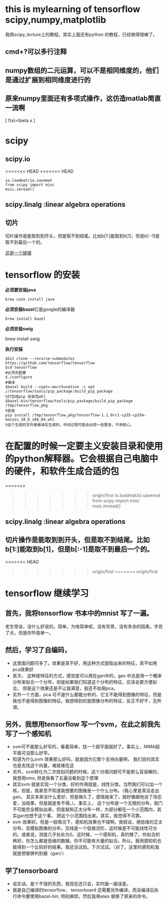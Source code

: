 # this is mylearning of tensorflow scipy,numpy,matplotlib
我用scipy_lecture上的教程。其实上面还有python 的教程，已经做得很棒了。
## cmd+?可以多行注释
## numpy数组的二元运算，可以不是相同维度的，他们是通过扩展到相同维度进行的

## 原来numpy里面还有多项式操作，这仿造matlab简直一流啊


\[
f(x)=\beta x
\]

# scipy

## scipy.io
<<<<<<< HEAD
<<<<<<< HEAD

    io.loadmat/io.savemat
    from scipy import misc
    msic.imread()


## scipy.linalg :linear algebra operations

## 切片
切片操作是能取到到开头，但是取不到结尾。比如b[1:]能取到b[1]，但是b[:-1]是取不到最后一个的。

[这是一个链接](http://baidu.com)
# tensorflow 的安装
**必须要安装java**

    brew cask install java

**必须安装bazel**它是google的编译器

    brew install bazel

**必须安装swig**

  brew install swig

**执行安装**

    $Git clone --recurse-submodules https://github.com/tensorflow/tensorflow
    $cd tensorflow
    #必须先配置
    $./configure
    #编译
    $bazel build --copt=-march=native -c opt //tensorflow/tools/pip_package:build_pip_package
    %打包成pip 安装包whl
    $bazel-bin/tensorflow/tools/pip_package/build_pip_package /tmp/tensorflow_pkg
    %安装
    pip install /tmp/tensorflow_pkg/tensorflow-1.1.0rc1-cp35-cp35m-macosx_10_6_x86_64.whl
    %这个生成的文件是编译后生成的，中间过程可能会出现一些警告，不用担心。

在配置的时候一定要主义安装目录和使用的python解释器。它会根据自己电脑中的硬件，和软件生成合适的包
=======
=======
>>>>>>> origin/first
io.loadmat/io.savemat
from scipy import misc
msic.imread()

## scipy.linalg :linear algebra operations

## 切片操作是能取到到开头，但是取不到结尾。比如b[1:]能取到b[1]，但是b[:-1]是取不到最后一个的。
<<<<<<< HEAD
>>>>>>> origin/first
=======
>>>>>>> origin/first

# tensorflow 继续学习
## 首先，我将tensorflow 书本中的mnist 写了一遍。
老生常谈，没什么好说的。简单。为啥简单呢，没有背景，没有多余的因素。字丑了点，但是你毕竟单一。
## 然后，学习了自编码，
  * 这里面问题可多了。效果是真不好，用这种方式提取出来的特征，真不如用pca效果好
  * 其次， 这种提特征的方式，感觉是可以用在gan中的，gan 中总是用一个概率分布来拟合一个分布，但是如果我们知道这个分布的特征，应该会更方便拟合。 但是这个效果还是不让我满意，我还不如用pca，
  * 另外一个方面，pca 可不是什么都能分析的，它又不能得到图像的特征，但是我也不是得到图像的特征，我想得到的是图像分布的特征，反正不好干，无所谓。
## 另外，我想用tensorflow 写一个svm，在此之前我先写了一个感知机
  * svm可不是那么好写的，看着简单，找一个超平面就好了。事实上，NIMA超平面可没那么好早。
  * 知道为什么svm 效果那么好吗，就是因为它那个支持向量啊， 我们目的其实也是去找这个向量，难就难在这
  * 另外，svm转化为二次规划问题的时候，这个对偶问题可不是那么容易解的，我想用smo, 但是我看了五遍没看到这个原理
  * 其实svm 就是实现一个分类，好的作用就是，线性分类。当然我们可以加一个核，但是，我甚至不知道我想要的图像是一个什么分布。（我心里是真没走出gan。 其实本来没什么爱好，但是做久了，感情就来了。就好像跟他谈了场恋爱，没结果，但是就是舍不得。）。事实上， 这个分布是一个无限的分布，我门不可能完全模拟出来，但是就和正太分布一样，大部分都在一个小范围内，其实gan也想干这个事， 把这个小范围找出来。其实，我觉得不可靠。
  * svm 效果好。但是一般情况下，感知机效果也不错啊。我假设，用低维的正太分布，去模拟图像的分布，交线是一个低维流形，这时候是不可能线性可分的。或者说，测度几乎处处为0。这时候，一个感知机，真的够了。你拟合的再好。你怎么都是低维的数据。你不可能有大量的拟合。所以。我用感知机也能得到一个比较好的结果。我还没试验。下次试试。（对了。这里的感知机我就是想替换判别器（gan））
## 学了tensorboard
* 说实话，是个不错的东西，我现在还只会，实时画一画误差。
* 我是自己编译的tensorflow， tensorboard 还需要另外编译，而且编译后执行命令要使用bazel-bin, 特别麻烦，然后我用alais 替换了原来的命令。
